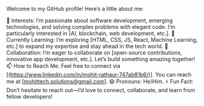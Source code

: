 Welcome to my GitHub profile! Here’s a little about me:

👀 Interests: I’m passionate about software development, emerging technologies, and solving complex problems with elegant code. I’m particularly interested in [AI, blockchain, web development, etc.].
🌱 Currently Learning: I’m exploring [HTML, CSS, JS, React, Machine Learning, etc.] to expand my expertise and stay ahead in the tech world.
💞️ Collaboration: I’m eager to collaborate on [open-source contributions, innovative app development, etc.]. Let’s build something amazing together!
📫 How to Reach Me: Feel free to connect via [(https://www.linkedin.com/in/mohit-rathaur-747ab81b6/)]. You can reach me at [mohittech.solutions@gmail.com].
😄 Pronouns: He/Him.
⚡ Fun Fact: Don’t hesitate to reach out—I’d love to connect, collaborate, and learn from fellow developers!



<!---
mohit-softtech/mohit-softtech is a ✨ special ✨ repository because its `README.md` (this file) appears on your GitHub profile.
You can click the Preview link to take a look at your changes.
--->
